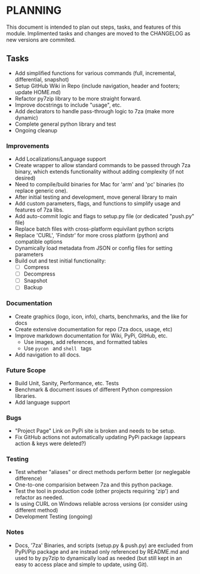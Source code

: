 # PLANNING
This document is intended to plan out steps, tasks, and features of this module. 
Implimented tasks and changes are moved to the CHANGELOG as new versions are commited.

## Tasks
- Add simplified functions for various commands (full, incremental, differential, snapshot)
- Setup GitHub Wiki in Repo (include navigation, header and footers; update HOME.md)
- Refactor py7zip library to be more straight forward.
- Improve docstrings to include "usage", etc.
- Add declarators to handle pass-through logic to 7za (make more dynamic)
- Complete general python library and test
- Ongoing cleanup

### Improvements
- Add Localizations/Language support
- Create wrapper to allow standard commands to be passed through 7za binary,
  which extends functionality without adding complexity (if not desired)
- Need to compile/build binaries for Mac for 'arm' and 'pc' binaries (to replace generic one).
- After initial testing and development, move general library to main
- Add custom parameters, flags, and functions to simplify usage and features of 7za libs.
- Add auto-commit logic and flags to setup.py file (or dedicated "push.py" file)
- Replace batch files with cross-platform equivilant python scripts
- Replace 'CURL', 'Findstr' for more cross platform (python) and compatible options
- Dynamically load metadata from JSON or config files for setting parameters
- Build out and test initial functionality:
  - [ ] Compress
  - [ ] Decompress
  - [ ] Snapshot
  - [ ] Backup

### Documentation
- Create graphics (logo, icon, info), charts, benchmarks, and the like for docs
- Create extensive documentation for repo (7za docs, usage, etc)
- Improve markdown documentation for Wiki, PyPi, GitHub, etc.
  - Use images, add references, and formatted tables
  - Use ```pycon ``` and ```shell ``` tags
- Add navigation to all docs.

### Future Scope
- Build Unit, Sanity, Performance, etc. Tests
- Benchmark & document issues of different Python compression libraries.
- Add language support

### Bugs
- "Project Page" Link on PyPi site is broken and needs to be setup.
- Fix GitHub actions not automatically updating PyPi package (appears action & keys were deleted?)

### Testing
- Test whether "aliases" or direct methods perform better (or neglegable difference)
- One-to-one comparision between 7za and this python package.
- Test the tool in production code (other projects requiring 'zip') and refactor as needed.
- Is using CURL on Windows reliable across versions (or consider using different method)
- Development Testing (ongoing)

### Notes
- Docs, '7za' Binaries, and scripts (setup.py & push.py) are excluded from PyPi/Pip package
  and are instead only referenced by README.md and used to by py7zip to dynamically load as
  needed (but still kept in an easy to access place and simple to update, using Git).